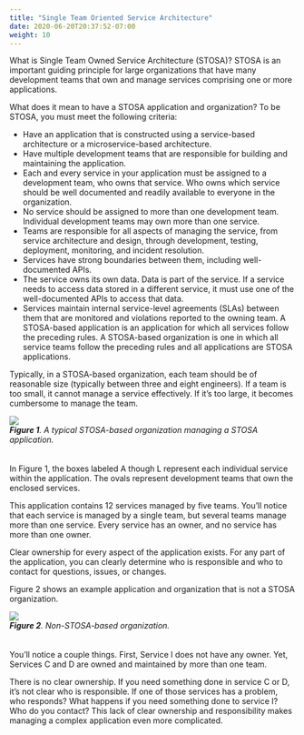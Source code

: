 ```yaml
---
title: "Single Team Oriented Service Architecture"
date: 2020-06-20T20:37:52-07:00
weight: 10
---
```

What is Single Team Owned Service Architecture (STOSA)? STOSA is an important guiding principle for large organizations that have many development teams that own and manage services comprising one or more applications.

What does it mean to have a STOSA application and organization? To be STOSA, you must meet the following criteria:

* Have an application that is constructed using a service-based architecture or a microservice-based architecture.
* Have multiple development teams that are responsible for building and maintaining the application.
* Each and every service in your application must be assigned to a development team, who owns that service. Who owns which service should be well documented and readily available to everyone in the organization.
* No service should be assigned to more than one development team. Individual development teams may own more than one service.
* Teams are responsible for all aspects of managing the service, from service architecture and design, through development, testing, deployment, monitoring, and incident resolution.
* Services have strong boundaries between them, including well-documented APIs.
* The service owns its own data. Data is part of the service. If a service needs to access data stored in a different service, it must use one of the well-documented APIs to access that data.
* Services maintain internal service-level agreements (SLAs) between them that are monitored and violations reported to the owning team.
A STOSA-based application is an application for which all services follow the preceding rules. A STOSA-based organization is one in which all service teams follow the preceding rules and all applications are STOSA applications.

Typically, in a STOSA-based organization, each team should be of reasonable size (typically between three and eight engineers). If a team is too small, it cannot manage a service effectively. If it’s too large, it becomes cumbersome to manage the team.

<div style="padding-bottom: 20px;">
    <img src="/images/stosaorg.png">
    <div style="font-style:italic;"><span style="font-weight:bold;">Figure 1</span>. A typical STOSA-based organization managing a STOSA application.</div>
</div>

In Figure 1, the boxes labeled A though L represent each individual service within the application. The ovals represent development teams that own the enclosed services.

This application contains 12 services managed by five teams. You’ll notice that each service is managed by a single team, but several teams manage more than one service. Every service has an owner, and no service has more than one owner.

Clear ownership for every aspect of the application exists. For any part of the application, you can clearly determine who is responsible and who to contact for questions, issues, or changes.

Figure 2 shows an example application and organization that is not a STOSA organization.

<div style="padding-bottom: 20px;">
    <img src="/images/nonstosaorg.png">
    <div style="font-style:italic;"><span style="font-weight:bold;">Figure 2</span>. Non-STOSA-based organization.</div>
</div>

You’ll notice a couple things. First, Service I does not have any owner. Yet, Services C and D are owned and maintained by more than one team.

There is no clear ownership. If you need something done in service C or D, it’s not clear who is responsible. If one of those services has a problem, who responds? What happens if you need something done to service I? Who do you contact? This lack of clear ownership and responsibility makes managing a complex application even more complicated.

